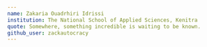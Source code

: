 ```yaml
---
name: Zakaria Ouadrhiri Idrissi
institution: The National School of Applied Sciences, Kenitra
quote: Somewhere, something incredible is waiting to be known.
github_user: zackautocracy
---
```


